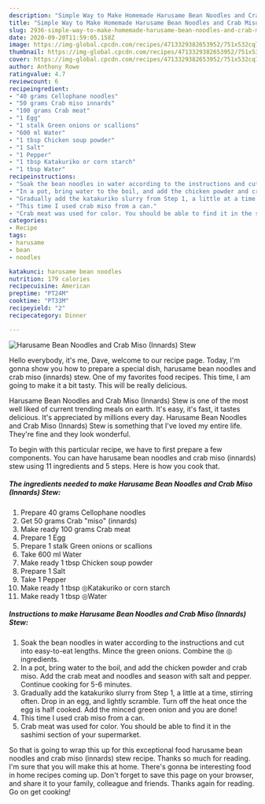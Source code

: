 ```yaml
---
description: "Simple Way to Make Homemade Harusame Bean Noodles and Crab Miso (Innards) Stew"
title: "Simple Way to Make Homemade Harusame Bean Noodles and Crab Miso (Innards) Stew"
slug: 2936-simple-way-to-make-homemade-harusame-bean-noodles-and-crab-miso-innards-stew
date: 2020-09-20T11:59:05.158Z
image: https://img-global.cpcdn.com/recipes/4713329382653952/751x532cq70/harusame-bean-noodles-and-crab-miso-innards-stew-recipe-main-photo.jpg
thumbnail: https://img-global.cpcdn.com/recipes/4713329382653952/751x532cq70/harusame-bean-noodles-and-crab-miso-innards-stew-recipe-main-photo.jpg
cover: https://img-global.cpcdn.com/recipes/4713329382653952/751x532cq70/harusame-bean-noodles-and-crab-miso-innards-stew-recipe-main-photo.jpg
author: Anthony Rowe
ratingvalue: 4.7
reviewcount: 6
recipeingredient:
- "40 grams Cellophane noodles"
- "50 grams Crab miso innards"
- "100 grams Crab meat"
- "1 Egg"
- "1 stalk Green onions or scallions"
- "600 ml Water"
- "1 tbsp Chicken soup powder"
- "1 Salt"
- "1 Pepper"
- "1 tbsp Katakuriko or corn starch"
- "1 tbsp Water"
recipeinstructions:
- "Soak the bean noodles in water according to the instructions and cut into easy-to-eat lengths. Mince the green onions. Combine the ◎ ingredients."
- "In a pot, bring water to the boil, and add the chicken powder and crab miso. Add the crab meat and noodles and season with salt and pepper. Continue cooking for 5-6 minutes."
- "Gradually add the katakuriko slurry from Step 1, a little at a time, stirring often. Drop in an egg, and lightly scramble. Turn off the heat once the egg is half cooked. Add the minced green onion and you are done!"
- "This time I used crab miso from a can."
- "Crab meat was used for color. You should be able to find it in the sashimi section of  your supermarket."
categories:
- Recipe
tags:
- harusame
- bean
- noodles

katakunci: harusame bean noodles 
nutrition: 179 calories
recipecuisine: American
preptime: "PT24M"
cooktime: "PT33M"
recipeyield: "2"
recipecategory: Dinner

---
```



![Harusame Bean Noodles and Crab Miso (Innards) Stew](https://img-global.cpcdn.com/recipes/4713329382653952/751x532cq70/harusame-bean-noodles-and-crab-miso-innards-stew-recipe-main-photo.jpg)

Hello everybody, it's me, Dave, welcome to our recipe page. Today, I'm gonna show you how to prepare a special dish, harusame bean noodles and crab miso (innards) stew. One of my favorites food recipes. This time, I am going to make it a bit tasty. This will be really delicious.



Harusame Bean Noodles and Crab Miso (Innards) Stew is one of the most well liked of current trending meals on earth. It's easy, it's fast, it tastes delicious. It's appreciated by millions every day. Harusame Bean Noodles and Crab Miso (Innards) Stew is something that I've loved my entire life. They're fine and they look wonderful.


To begin with this particular recipe, we have to first prepare a few components. You can have harusame bean noodles and crab miso (innards) stew using 11 ingredients and 5 steps. Here is how you cook that.

<!--inarticleads1-->

##### The ingredients needed to make Harusame Bean Noodles and Crab Miso (Innards) Stew:

1. Prepare 40 grams Cellophane noodles
1. Get 50 grams Crab &#34;miso&#34; (innards)
1. Make ready 100 grams Crab meat
1. Prepare 1 Egg
1. Prepare 1 stalk Green onions or scallions
1. Take 600 ml Water
1. Make ready 1 tbsp Chicken soup powder
1. Prepare 1 Salt
1. Take 1 Pepper
1. Make ready 1 tbsp ◎Katakuriko or corn starch
1. Make ready 1 tbsp ◎Water




<!--inarticleads2-->

##### Instructions to make Harusame Bean Noodles and Crab Miso (Innards) Stew:

1. Soak the bean noodles in water according to the instructions and cut into easy-to-eat lengths. Mince the green onions. Combine the ◎ ingredients.
1. In a pot, bring water to the boil, and add the chicken powder and crab miso. Add the crab meat and noodles and season with salt and pepper. Continue cooking for 5-6 minutes.
1. Gradually add the katakuriko slurry from Step 1, a little at a time, stirring often. Drop in an egg, and lightly scramble. Turn off the heat once the egg is half cooked. Add the minced green onion and you are done!
1. This time I used crab miso from a can.
1. Crab meat was used for color. You should be able to find it in the sashimi section of  your supermarket.




So that is going to wrap this up for this exceptional food harusame bean noodles and crab miso (innards) stew recipe. Thanks so much for reading. I'm sure that you will make this at home. There's gonna be interesting food in home recipes coming up. Don't forget to save this page on your browser, and share it to your family, colleague and friends. Thanks again for reading. Go on get cooking!
